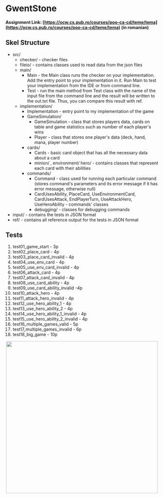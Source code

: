 

# GwentStone

#### Assignment Link: [https://ocw.cs.pub.ro/courses/poo-ca-cd/teme/tema](https://ocw.cs.pub.ro/courses/poo-ca-cd/teme/tema) (in romanian)


## Skel Structure

* src/
  * checker/ - checker files
  * fileio/ - contains classes used to read data from the json files
  * main/
      * Main - the Main class runs the checker on your implementation. Add the entry point to your implementation in it. Run Main to test your implementation from the IDE or from command line.
      * Test - run the main method from Test class with the name of the input file from the command line and the result will be written
        to the out.txt file. Thus, you can compare this result with ref.
  *  implementation/
      * Implementation - entry point to my implementation of the game
      * GameSimulation/
          * GameSimulation - class that stores players data, cards on table and game statistics such as number of each player's wins
          * Player - class that stores one player's data (deck, hand, mana, player number)
      * cards/ 
          * Cards - basic card object that has all the necessary data about a card
          * minion/ , environment/ hero/ - contains classes that represent each card with their abilities
      * commands/
          * Command - class used for running each particular command (stores command's parameters and its error message if it has error message, otherwise null)
          * CardUsesAbility, PlaceCard, UseEnvironmentCard, CardUsesAttack, EndPlayerTurn, UseAttackHero, UseHeroAbility - commands' classes
          * debugging/ - classes for debugging commands
* input/ - contains the tests in JSON format
* ref/ - contains all reference output for the tests in JSON format

## Tests

1. test01_game_start - 3p
2. test02_place_card - 4p
3. test03_place_card_invalid - 4p
4. test04_use_env_card - 4p
5. test05_use_env_card_invalid - 4p
6. test06_attack_card - 4p
7. test07_attack_card_invalid - 4p
8. test08_use_card_ability - 4p
9. test09_use_card_ability_invalid -4p
10. test10_attack_hero - 4p
11. test11_attack_hero_invalid - 4p
12. test12_use_hero_ability_1 - 4p
13. test13_use_hero_ability_2 - 4p
14. test14_use_hero_ability_1_invalid - 4p
15. test15_use_hero_ability_2_invalid - 4p
16. test16_multiple_games_valid - 5p
17. test17_multiple_games_invalid - 6p
18. test18_big_game - 10p

<div align="center"><img src="https://tenor.com/view/witcher3-gif-9340436.gif" width="500px"></div>
